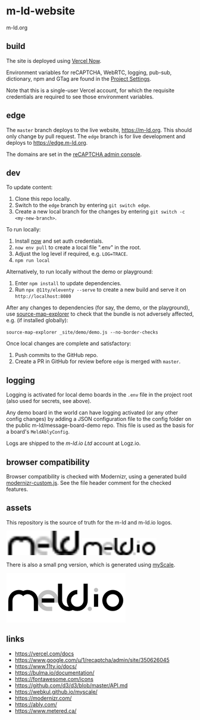 # m-ld-website
m-ld.org

## build
The site is deployed using [Vercel Now](https://vercel.com/docs).

Environment variables for reCAPTCHA, WebRTC, logging, pub-sub, dictionary, npm
and GTag are found in the
[Project&nbsp;Settings](https://vercel.com/m-ld/m-ld-website/settings/environment-variables).

Note that this is a single-user Vercel account, for which the requisite credentials are required to see those environment variables.

## edge
The `master` branch deploys to the live website, https://m-ld.org. This should
only change by pull request. The `edge` branch is for live development and
deploys to https://edge.m-ld.org.

The domains are set in the [reCAPTCHA admin
console](https://www.google.com/u/1/recaptcha/admin/site/350626045).

## dev
To update content:
1. Clone this repo locally.
1. Switch to the `edge` branch by entering `git switch edge`.
1. Create a new local branch for the changes by entering `git switch -c <my-new-branch>`.

To run locally:
1. Install [now](https://vercel.com/download) and set auth credentials.
1. `now env pull` to create a local file ".env" in the root.
1. Adjust the log level if required, e.g. `LOG=TRACE`.
1. `npm run local`

Alternatively, to run locally without the demo or playground:
1. Enter `npm install` to update dependencies.
1. Run `npx @11ty/eleventy --serve` to create a new build and serve it on `http://localhost:8080`

After any changes to dependencies (for say, the demo, or the playground), use
[source-map-explorer](https://github.com/danvk/source-map-explorer) to check
that the bundle is not adversely affected, e.g. (if installed globally):

`source-map-explorer _site/demo/demo.js --no-border-checks`

Once local changes are complete and satisfactory:
1. Push commits to the GitHub repo.
1. Create a PR in GitHub for review before `edge` is merged with `master`.

## logging
Logging is activated for local demo boards in the `.env` file in the project
root (also used for secrets, see above).

Any demo board in the world can have logging activated (or any other config changes)
by adding a JSON configuration file to the config folder on the public
m-ld/message-board-demo repo. This file is used as the basis for a board's
`MeldAblyConfig`.

Logs are shipped to the _m-ld.io Ltd_ account at Logz.io.

## browser compatibility
Browser compatibility is checked with Modernizr, using a generated build
[modernizr-custom.js](src/modernizr-custom.js). See the file header comment
for the checked features.

## assets
This repository is the source of truth for the m-ld and m-ld.io logos.

<img src="src/m-ld.svg" alt="m-ld" width="200"/>
<img src="src/m-ld.io.svg" alt="m-ld.io" width="200"/>

There is also a small png version, which is generated using
[myScale](https://webkul.github.io/myscale/).

<img src="src/m-ld.io.small.png" alt="m-ld.io small"/>

## links
* https://vercel.com/docs
* https://www.google.com/u/1/recaptcha/admin/site/350626045
* https://www.11ty.io/docs/
* https://bulma.io/documentation/
* https://fontawesome.com/icons
* https://github.com/d3/d3/blob/master/API.md
* https://webkul.github.io/myscale/
* https://modernizr.com/
* https://ably.com/
* https://www.metered.ca/